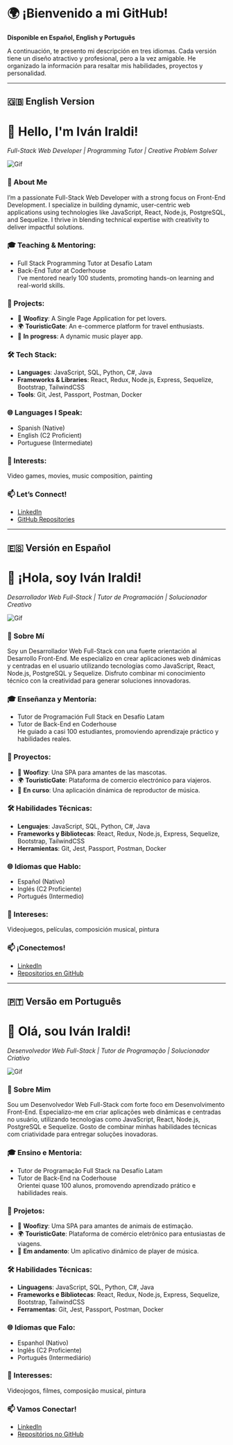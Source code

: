 
# 🌍 ¡Bienvenido a mi GitHub!
**Disponible en Español, English y Português**

A continuación, te presento mi descripción en tres idiomas. Cada versión tiene un diseño atractivo y profesional, pero a la vez amigable. He organizado la información para resaltar mis habilidades, proyectos y personalidad.

---

## 🇬🇧 English Version
# 👋 Hello, I'm Iván Iraldi!
*Full-Stack Web Developer | Programming Tutor | Creative Problem Solver*

![Gif](https://media.giphy.com/media/mGcNjsfWAjY5AEZNw6/giphy.gif)

### 🚀 About Me  
I’m a passionate Full-Stack Web Developer with a strong focus on Front-End Development. I specialize in building dynamic, user-centric web applications using technologies like JavaScript, React, Node.js, PostgreSQL, and Sequelize. I thrive in blending technical expertise with creativity to deliver impactful solutions.  

### 🎓 Teaching & Mentoring:  
- Full Stack Programming Tutor at Desafío Latam  
- Back-End Tutor at Coderhouse  
I’ve mentored nearly 100 students, promoting hands-on learning and real-world skills.

### 🌟 Projects:  
- 🐶 **Woofizy**: A Single Page Application for pet lovers.  
- 🌍 **TouristicGate**: An e-commerce platform for travel enthusiasts.  
- 🎵 **In progress**: A dynamic music player app.

### 🛠️ Tech Stack:  
- **Languages**: JavaScript, SQL, Python, C#, Java  
- **Frameworks & Libraries**: React, Redux, Node.js, Express, Sequelize, Bootstrap, TailwindCSS  
- **Tools**: Git, Jest, Passport, Postman, Docker

### 🌐 Languages I Speak:  
- Spanish (Native)  
- English (C2 Proficient)  
- Portuguese (Intermediate)  

### 🎨 Interests:  
Video games, movies, music composition, painting

### 📫 Let’s Connect!  
- [LinkedIn](https://www.linkedin.com)  
- [GitHub Repositories](https://github.com)

---

## 🇪🇸 Versión en Español
# 👋 ¡Hola, soy Iván Iraldi!
*Desarrollador Web Full-Stack | Tutor de Programación | Solucionador Creativo*

![Gif](https://media.giphy.com/media/mGcNjsfWAjY5AEZNw6/giphy.gif)

### 🚀 Sobre Mí  
Soy un Desarrollador Web Full-Stack con una fuerte orientación al Desarrollo Front-End. Me especializo en crear aplicaciones web dinámicas y centradas en el usuario utilizando tecnologías como JavaScript, React, Node.js, PostgreSQL y Sequelize. Disfruto combinar mi conocimiento técnico con la creatividad para generar soluciones innovadoras.

### 🎓 Enseñanza y Mentoría:  
- Tutor de Programación Full Stack en Desafío Latam  
- Tutor de Back-End en Coderhouse  
He guiado a casi 100 estudiantes, promoviendo aprendizaje práctico y habilidades reales.

### 🌟 Proyectos:  
- 🐶 **Woofizy**: Una SPA para amantes de las mascotas.  
- 🌍 **TouristicGate**: Plataforma de comercio electrónico para viajeros.  
- 🎵 **En curso**: Una aplicación dinámica de reproductor de música.

### 🛠️ Habilidades Técnicas:  
- **Lenguajes**: JavaScript, SQL, Python, C#, Java  
- **Frameworks y Bibliotecas**: React, Redux, Node.js, Express, Sequelize, Bootstrap, TailwindCSS  
- **Herramientas**: Git, Jest, Passport, Postman, Docker

### 🌐 Idiomas que Hablo:  
- Español (Nativo)  
- Inglés (C2 Proficiente)  
- Portugués (Intermedio)

### 🎨 Intereses:  
Videojuegos, películas, composición musical, pintura

### 📫 ¡Conectemos!  
- [LinkedIn](https://www.linkedin.com)  
- [Repositorios en GitHub](https://github.com)

---

## 🇵🇹 Versão em Português
# 👋 Olá, sou Iván Iraldi!
*Desenvolvedor Web Full-Stack | Tutor de Programação | Solucionador Criativo*

![Gif](https://media.giphy.com/media/mGcNjsfWAjY5AEZNw6/giphy.gif)

### 🚀 Sobre Mim  
Sou um Desenvolvedor Web Full-Stack com forte foco em Desenvolvimento Front-End. Especializo-me em criar aplicações web dinâmicas e centradas no usuário, utilizando tecnologias como JavaScript, React, Node.js, PostgreSQL e Sequelize. Gosto de combinar minhas habilidades técnicas com criatividade para entregar soluções inovadoras.

### 🎓 Ensino e Mentoria:  
- Tutor de Programação Full Stack na Desafío Latam  
- Tutor de Back-End na Coderhouse  
Orientei quase 100 alunos, promovendo aprendizado prático e habilidades reais.

### 🌟 Projetos:  
- 🐶 **Woofizy**: Uma SPA para amantes de animais de estimação.  
- 🌍 **TouristicGate**: Plataforma de comércio eletrônico para entusiastas de viagens.  
- 🎵 **Em andamento**: Um aplicativo dinâmico de player de música.

### 🛠️ Habilidades Técnicas:  
- **Linguagens**: JavaScript, SQL, Python, C#, Java  
- **Frameworks e Bibliotecas**: React, Redux, Node.js, Express, Sequelize, Bootstrap, TailwindCSS  
- **Ferramentas**: Git, Jest, Passport, Postman, Docker

### 🌐 Idiomas que Falo:  
- Espanhol (Nativo)  
- Inglês (C2 Proficiente)  
- Português (Intermediário)

### 🎨 Interesses:  
Videojogos, filmes, composição musical, pintura

### 📫 Vamos Conectar!  
- [LinkedIn](https://www.linkedin.com)  
- [Repositórios no GitHub](https://github.com)
